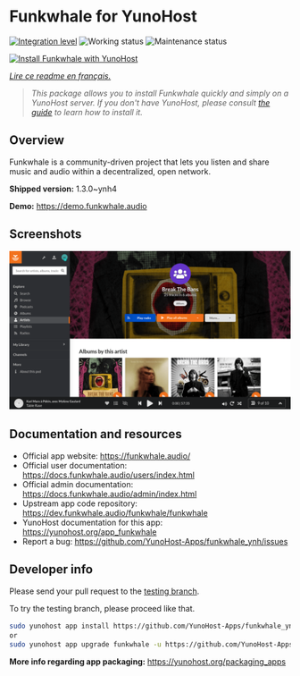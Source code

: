 <!--
N.B.: This README was automatically generated by https://github.com/YunoHost/apps/tree/master/tools/README-generator
It shall NOT be edited by hand.
-->

# Funkwhale for YunoHost

[![Integration level](https://dash.yunohost.org/integration/funkwhale.svg)](https://dash.yunohost.org/appci/app/funkwhale) ![Working status](https://ci-apps.yunohost.org/ci/badges/funkwhale.status.svg) ![Maintenance status](https://ci-apps.yunohost.org/ci/badges/funkwhale.maintain.svg)

[![Install Funkwhale with YunoHost](https://install-app.yunohost.org/install-with-yunohost.svg)](https://install-app.yunohost.org/?app=funkwhale)

*[Lire ce readme en français.](./README_fr.md)*

> *This package allows you to install Funkwhale quickly and simply on a YunoHost server.
If you don't have YunoHost, please consult [the guide](https://yunohost.org/#/install) to learn how to install it.*

## Overview

Funkwhale is a community-driven project that lets you listen and share music and audio within a decentralized, open network. 

**Shipped version:** 1.3.0~ynh4

**Demo:** https://demo.funkwhale.audio

## Screenshots

![Screenshot of Funkwhale](./doc/screenshots/screenshot1.png)

## Documentation and resources

* Official app website: <https://funkwhale.audio/>
* Official user documentation: <https://docs.funkwhale.audio/users/index.html>
* Official admin documentation: <https://docs.funkwhale.audio/admin/index.html>
* Upstream app code repository: <https://dev.funkwhale.audio/funkwhale/funkwhale>
* YunoHost documentation for this app: <https://yunohost.org/app_funkwhale>
* Report a bug: <https://github.com/YunoHost-Apps/funkwhale_ynh/issues>

## Developer info

Please send your pull request to the [testing branch](https://github.com/YunoHost-Apps/funkwhale_ynh/tree/testing).

To try the testing branch, please proceed like that.

``` bash
sudo yunohost app install https://github.com/YunoHost-Apps/funkwhale_ynh/tree/testing --debug
or
sudo yunohost app upgrade funkwhale -u https://github.com/YunoHost-Apps/funkwhale_ynh/tree/testing --debug
```

**More info regarding app packaging:** <https://yunohost.org/packaging_apps>
